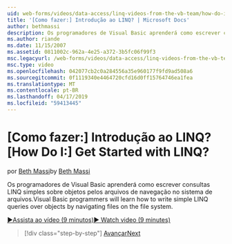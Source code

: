 ```yaml
---
uid: web-forms/videos/data-access/linq-videos-from-the-vb-team/how-do-i-get-started-with-linq
title: '[Como fazer:] Introdução ao LINQ? | Microsoft Docs'
author: bethmassi
description: Os programadores de Visual Basic aprenderá como escrever consultas LINQ simples sobre objetos pelos arquivos de navegação no sistema de arquivos.
ms.author: riande
ms.date: 11/15/2007
ms.assetid: 0811002c-962a-4e25-a372-3b5fc06f99f3
msc.legacyurl: /web-forms/videos/data-access/linq-videos-from-the-vb-team/how-do-i-get-started-with-linq
msc.type: video
ms.openlocfilehash: 042077cb2c0a284556a35e960177f9fd9ad508a6
ms.sourcegitcommit: 0f1119340e4464720cfd16d0ff15764746ea1fea
ms.translationtype: MT
ms.contentlocale: pt-BR
ms.lasthandoff: 04/17/2019
ms.locfileid: "59413445"
---
```

# <a name="how-do-i-get-started-with-linq"></a><span data-ttu-id="3f122-104">[Como fazer:] Introdução ao LINQ?</span><span class="sxs-lookup"><span data-stu-id="3f122-104">[How Do I:] Get Started with LINQ?</span></span>

<span data-ttu-id="3f122-105">por [Beth Massi](https://github.com/bethmassi)</span><span class="sxs-lookup"><span data-stu-id="3f122-105">by [Beth Massi](https://github.com/bethmassi)</span></span>

<span data-ttu-id="3f122-106">Os programadores de Visual Basic aprenderá como escrever consultas LINQ simples sobre objetos pelos arquivos de navegação no sistema de arquivos.</span><span class="sxs-lookup"><span data-stu-id="3f122-106">Visual Basic programmers will learn how to write simple LINQ queries over objects by navigating files on the file system.</span></span>

[<span data-ttu-id="3f122-107">&#9654;Assista ao vídeo (9 minutos)</span><span class="sxs-lookup"><span data-stu-id="3f122-107">&#9654; Watch video (9 minutes)</span></span>](https://channel9.msdn.com/Blogs/ASP-NET-Site-Videos/how-do-i-get-started-with-linq)

> [!div class="step-by-step"]
> [<span data-ttu-id="3f122-108">Avançar</span><span class="sxs-lookup"><span data-stu-id="3f122-108">Next</span></span>](how-do-i-perform-group-and-aggregate-queries.md)
